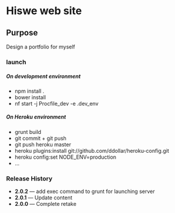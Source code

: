 # Hiswe web site

## Purpose

Design a portfolio for myself

### launch

##### On development environment
- npm install .
- bower install
- nf start -j Procfile_dev -e .dev_env

##### On Heroku environment
- grunt build
- git commit + git push
- git push heroku master
- heroku plugins:install git://github.com/ddollar/heroku-config.git
- heroku config:set NODE_ENV=production
- …

### Release History

- **2.0.2** — add exec command to grunt for launching server
- **2.0.1** — Update content
- **2.0.0** — Complete retake
